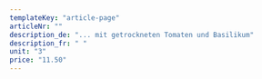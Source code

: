 ```yaml
---
templateKey: "article-page"
articleNr: ""
description_de: "... mit getrockneten Tomaten und Basilikum"
description_fr: " "
unit: "3"
price: "11.50"
---
```

